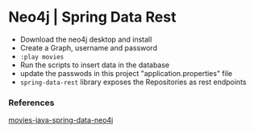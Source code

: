 # Neo4j | Spring Data Rest

- Download the neo4j desktop and install
- Create a Graph, username and password
- `:play movies`
- Run the scripts to insert data in the database
- update the passwods in this project "application.properties" file
- `spring-data-rest` library exposes the Repositories as rest endpoints



### References

[movies-java-spring-data-neo4j](https://github.com/neo4j-examples/movies-java-spring-data-neo4j)